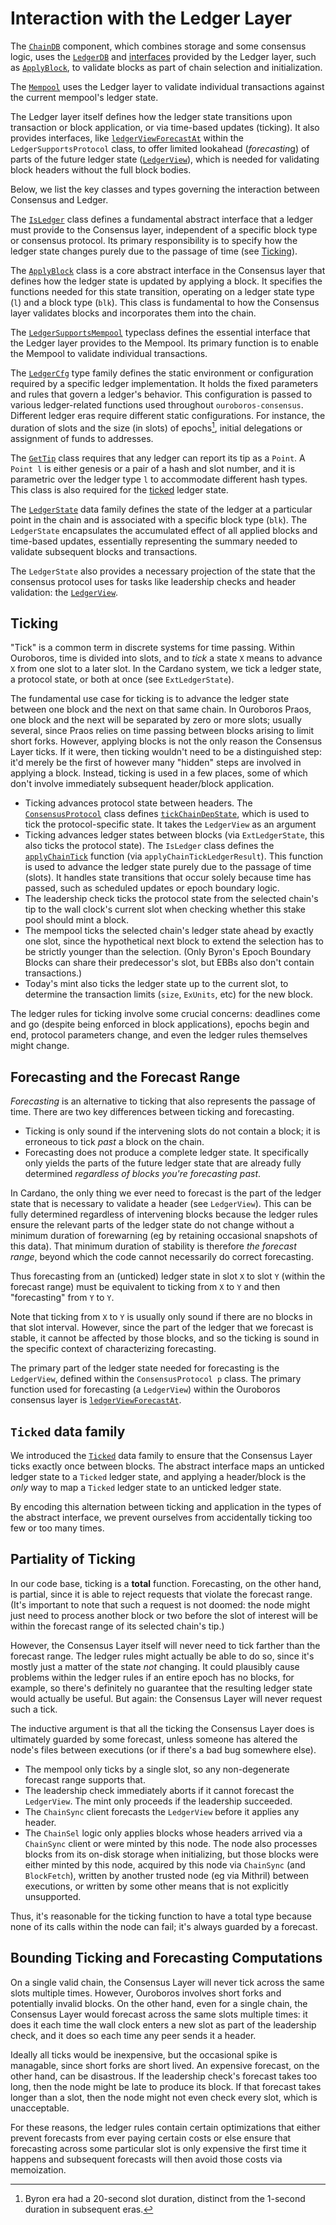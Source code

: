 # Interaction with the Ledger Layer

The [`ChainDB`](https://github.com/intersectmbo/ouroboros-consensus/blob/main/ouroboros-consensus/src/ouroboros-consensus/Ouroboros/Consensus/Storage/ChainDB/API.hs#L113) component, which combines storage and some consensus logic, uses the [`LedgerDB`](https://github.com/intersectmbo/ouroboros-consensus/blob/main/ouroboros-consensus/src/ouroboros-consensus/Ouroboros/Consensus/Storage/LedgerDB/API.hs#L23) and [interfaces](https://github.com/intersectmbo/ouroboros-consensus/blob/main/ouroboros-consensus/src/ouroboros-consensus/Ouroboros/Consensus/Ledger/Abstract.hs#L10) provided by the Ledger layer, such as [`ApplyBlock`](https://github.com/intersectmbo/ouroboros-consensus/blob/main/ouroboros-consensus/src/ouroboros-consensus/Ouroboros/Consensus/Ledger/Abstract.hs#L93), to validate blocks as part of chain selection and initialization.

The [`Mempool`](https://github.com/intersectmbo/ouroboros-consensus/blob/main/ouroboros-consensus/src/ouroboros-consensus/Ouroboros/Consensus/Mempool/API.hs#L50) uses the Ledger layer to validate individual transactions against the current mempool's ledger state.

The Ledger layer itself defines how the ledger state transitions upon transaction or block application, or via time-based updates (ticking).
It also provides interfaces, like [`ledgerViewForecastAt`](https://github.com/intersectmbo/ouroboros-consensus/blob/main/ouroboros-consensus/src/ouroboros-consensus/Ouroboros/Consensus/Ledger/SupportsProtocol.hs#L71) within the `LedgerSupportsProtocol` class, to offer limited lookahead (*forecastin*g) of parts of the future ledger state ([`LedgerView`](https://github.com/intersectmbo/ouroboros-consensus/blob/main/ouroboros-consensus/src/ouroboros-consensus/Ouroboros/Consensus/Protocol/Abstract.hs#L94)), which is needed for validating block headers without the full block bodies.

Below, we list the  key classes and types governing the interaction between Consensus and Ledger.

The [`IsLedger`](https://github.com/intersectmbo/ouroboros-consensus/blob/main/ouroboros-consensus/src/ouroboros-consensus/Ouroboros/Consensus/Ledger/Basics.hs#L161) class defines a fundamental abstract interface that a ledger must provide to the Consensus layer, independent of a specific block type or consensus protocol. Its primary responsibility is to specify how the ledger state changes purely due to the passage of time (see [Ticking](#ticking)).

The [`ApplyBlock`](https://github.com/intersectmbo/ouroboros-consensus/blob/main/ouroboros-consensus/src/ouroboros-consensus/Ouroboros/Consensus/Ledger/Abstract.hs#L93) class is a core abstract interface in the Consensus layer that defines how the ledger state is updated by applying a block. It specifies the functions needed for this state transition, operating on a ledger state type (`l`) and a block type (`blk`). This class is fundamental to how the Consensus layer validates blocks and incorporates them into the chain.

The [`LedgerSupportsMempool`](https://github.com/intersectmbo/ouroboros-consensus/blob/main/ouroboros-consensus/src/ouroboros-consensus/Ouroboros/Consensus/Ledger/SupportsMempool.hs#L116) typeclass defines the essential interface that the Ledger layer provides to the Mempool. Its primary function is to enable the Mempool to validate individual transactions.

The [`LedgerCfg`](https://github.com/intersectmbo/ouroboros-consensus/blob/main/ouroboros-consensus/src/ouroboros-consensus/Ouroboros/Consensus/Ledger/Basics.hs#L127) type family defines the static environment or configuration required by a specific ledger implementation. It holds the fixed parameters and rules that govern a ledger's behavior. This configuration is passed to various ledger-related functions used throughout `ouroboros-consensus`. Different ledger eras require different static configurations. For instance, the duration of slots and the size (in slots) of epochs[^1], initial delegations or assignment of funds to addresses.

The [`GetTip`](https://github.com/intersectmbo/ouroboros-consensus/blob/main/ouroboros-consensus/src/ouroboros-consensus/Ouroboros/Consensus/Ledger/Basics.hs#L62) class requires that any ledger can report its tip as a `Point`. A `Point l` is either genesis or a pair of a hash and slot number, and it is parametric over the ledger type `l` to accommodate different hash types. This class is also required for the [ticked](#ticking) ledger state.

The [`LedgerState`](https://github.com/intersectmbo/ouroboros-consensus/blob/main/ouroboros-consensus/src/ouroboros-consensus/Ouroboros/Consensus/Ledger/Basics.hs#L244) data family defines the state of the ledger at a particular point in the chain and is associated with a specific block type (`blk`). The `LedgerState` encapsulates the accumulated effect of all applied blocks and time-based updates, essentially representing the summary needed to validate subsequent blocks and transactions.

The `LedgerState` also provides a necessary projection of the state that the consensus protocol uses for tasks like leadership checks and header validation: the [`LedgerView`](https://github.com/intersectmbo/ouroboros-consensus/blob/main/ouroboros-consensus/src/ouroboros-consensus/Ouroboros/Consensus/Protocol/Abstract.hs#L94).

## Ticking

"Tick" is a common term in discrete systems for time passing.
Within Ouroboros, time is divided into slots, and to _tick_ a state `X` means to advance `X` from one slot to a later slot.
In the Cardano system, we tick a ledger state, a protocol state, or both at once (see `ExtLedgerState`).

The fundamental use case for ticking is to advance the ledger state between one block and the next on that same chain.
In Ouroboros Praos, one block and the next will be separated by zero or more slots; usually several, since Praos relies on time passing between blocks arising to limit short forks.
However, applying blocks is not the only reason the Consensus Layer ticks.
If it were, then ticking wouldn't need to be a distinguished step: it'd merely be the first of however many "hidden" steps are involved in applying a block.
Instead, ticking is used in a few places, some of which don't involve immediately subsequent header/block application.

- Ticking advances protocol state between headers.
The [`ConsensusProtocol`](https://github.com/intersectmbo/ouroboros-consensus/blob/main/ouroboros-consensus/src/ouroboros-consensus/Ouroboros/Consensus/Protocol/Abstract.hs#L66) class defines [`tickChainDepState`](https://github.com/intersectmbo/ouroboros-consensus/blob/main/ouroboros-consensus/src/ouroboros-consensus/Ouroboros/Consensus/Protocol/Abstract.hs#L155), which is used to tick the protocol-specific state. It takes the `LedgerView` as an argument
- Ticking advances ledger states between blocks (via `ExtLedgerState`, this also ticks the protocol state). The `IsLedger` class defines the [`applyChainTick`](https://github.com/intersectmbo/ouroboros-consensus/blob/main/ouroboros-consensus/src/ouroboros-consensus/Ouroboros/Consensus/Ledger/Basics.hs#L214) function (via `applyChainTickLedgerResult`). This function is used to advance the ledger state purely due to the passage of time (slots). It handles state transitions that occur solely because time has passed, such as scheduled updates or epoch boundary logic.
- The leadership check ticks the protocol state from the selected chain's tip to the wall clock's current slot when checking whether this stake pool should mint a block.
- The mempool ticks the selected chain's ledger state ahead by exactly one slot, since the hypothetical next block to extend the selection has to be strictly younger than the selection. (Only Byron's Epoch Boundary Blocks can share their predecessor's slot, but EBBs also don't contain transactions.)
- Today's mint also ticks the ledger state up to the current slot, to determine the transaction limits (`size`, `ExUnits`, etc) for the new block.

The ledger rules for ticking involve some crucial concerns: deadlines come and go (despite being enforced in block applications), epochs begin and end, protocol parameters change, and even the ledger rules themselves might change.

## Forecasting and the Forecast Range

_Forecasting_ is an alternative to ticking that also represents the passage of time.
There are two key differences between ticking and forecasting.

- Ticking is only sound if the intervening slots do not contain a block; it is erroneous to tick _past_ a block on the chain.
- Forecasting does not produce a complete ledger state.
  It specifically only yields the parts of the future ledger state that are already fully determined _regardless of blocks you're forecasting past_.

In Cardano, the only thing we ever need to forecast is the part of the ledger state that is necessary to validate a header (see `LedgerView`).
This can be fully determined regardless of intervening blocks because the ledger rules ensure the relevant parts of the ledger state do not change without a minimum duration of forewarning (eg by retaining occasional snapshots of this data).
That minimum duration of stability is therefore _the forecast range_, beyond which the code cannot necessarily do correct forecasting.

Thus forecasting from an (unticked) ledger state in slot `X` to slot `Y` (within the forecast range) must be equivalent to ticking from `X` to `Y` and then "forecasting" from `Y` to `Y`.

Note that ticking from `X` to `Y` is usually only sound if there are no blocks in that slot interval. However, since the part of the ledger that we forecast is stable, it cannot be affected by those blocks, and so the ticking is sound in the specific context of characterizing forecasting.

The primary part of the ledger state needed for forecasting is the `LedgerView`, defined within the `ConsensusProtocol p` class.
The primary function used for forecasting (a `LedgerView`) within the Ouroboros consensus layer is [`ledgerViewForecastAt`](https://github.com/intersectmbo/ouroboros-consensus/blob/main/ouroboros-consensus/src/ouroboros-consensus/Ouroboros/Consensus/Ledger/SupportsProtocol.hs#L71).

## `Ticked` data family

We introduced the [`Ticked`](https://github.com/intersectmbo/ouroboros-consensus/blob/main/ouroboros-consensus/src/ouroboros-consensus/Ouroboros/Consensus/Ticked.hs#L45) data family to ensure that the Consensus Layer ticks exactly once between blocks.
The abstract interface maps an unticked ledger state to a `Ticked` ledger state, and applying a header/block is the _only_ way to map a `Ticked` ledger state to an unticked ledger state.

By encoding this alternation between ticking and application in the types of the abstract interface, we prevent ourselves from accidentally ticking too few or too many times.

## Partiality of Ticking

In our code base, ticking is a **total** function.
Forecasting, on the other hand, is partial, since it is able to reject requests that violate the forecast range.
(It's important to note that such a request is not doomed: the node might just need to process another block or two before the slot of interest will be within the forecast range of its selected chain's tip.)

However, the Consensus Layer itself will never need to tick farther than the forecast range.
The ledger rules might actually be able to do so, since it's mostly just a matter of the state _not_ changing.
It could plausibly cause problems within the ledger rules if an entire epoch has no blocks, for example, so there's definitely no guarantee that the resulting ledger state would actually be useful.
But again: the Consensus Layer will never request such a tick.

The inductive argument is that all the ticking the Consensus Layer does is ultimately guarded by some forecast, unless someone has altered the node's files between executions (or if there's a bad bug somewhere else).

- The mempool only ticks by a single slot, so any non-degenerate forecast range supports that.
- The leadership check immediately aborts if it cannot forecast the `LedgerView`.
  The mint only proceeds if the leadership succeeded.
- The `ChainSync` client forecasts the `LedgerView` before it applies any header.
- The `ChainSel` logic only applies blocks whose headers arrived via a `ChainSync` client or were minted by this node.
  The node also processes blocks from its on-disk storage when initializing, but those blocks were either minted by this node, acquired by this node via `ChainSync` (and `BlockFetch`), written by another trusted node (eg via Mithril) between executions, or written by some other means that is not explicitly unsupported.

Thus, it's reasonable for the ticking function to have a total type because none of its calls within the node can fail; it's always guarded by a forecast.

## Bounding Ticking and Forecasting Computations

On a single valid chain, the Consensus Layer will never tick across the same slots multiple times.
However, Ouroboros involves short forks and potentially invalid blocks.
On the other hand, even for a single chain, the Consensus Layer would forecast across the same slots multiple times: it does it each time the wall clock enters a new slot as part of the leadership check, and it does so each time any peer sends it a header.

Ideally all ticks would be inexpensive, but the occasional spike is managable, since short forks are short lived.
An expensive forecast, on the other hand, can be disastrous.
If the leadership check's forecast takes too long, then the node might be late to produce its block.
If that forecast takes longer than a slot, then the node might not even check every slot, which is unacceptable.

For these reasons, the ledger rules contain certain optimizations that either prevent forecasts from ever paying certain costs or else ensure that forecasting across some particular slot is only expensive the first time it happens and subsequent forecasts will then avoid those costs via memoization.

[^1]: Byron era had a 20-second slot duration, distinct from the 1-second duration in subsequent eras.
